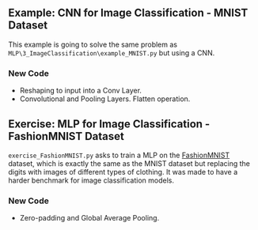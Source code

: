 ## Example: CNN for Image Classification - MNIST Dataset

This example is going to solve the same problem as `MLP\3_ImageClassification\example_MNIST.py` but using a CNN.

### New Code

- Reshaping to input into a Conv Layer.
- Convolutional and Pooling Layers. Flatten operation.


## Exercise: MLP for Image Classification - FashionMNIST Dataset

`exercise_FashionMNIST.py` asks to train a MLP on the [FashionMNIST](https://github.com/zalandoresearch/fashion-mnist) dataset, which is exactly the same as the MNIST dataset but replacing the digits with images of different types of clothing. It was made to have a harder benchmark for image classification models.

### New Code

- Zero-padding and Global Average Pooling.
